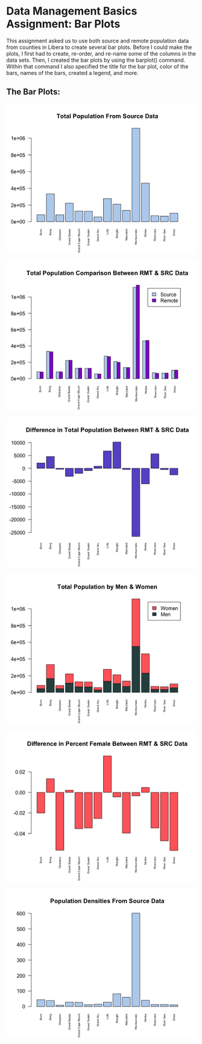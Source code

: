 # Data Management Basics Assignment: Bar Plots

This assignment asked us to use both source and remote population data from counties in Libera to create several bar plots. Before I could make the plots, I first had to create, re-order, and re-name some of the columns in the data sets. Then, I created the bar plots by using the barplot() command. Within that command I also specified the title for the bar plot, color of the bars, names of the bars, created a legend, and more.

## The Bar Plots:
![](bar_1.png)

![](bar_2.png)

![](bar_3.png)

![](bar_4.png)

![](bar_5.png)

![](bar_6.png)
